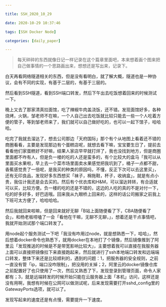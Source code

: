 ```yaml
---

title: SSH_2020_10_29

date: 2020-10-29 10:37:46

tags: [SSH Docker Node]

categories: [daily_paper]

---
```


> 每天碎碎的东西就像日记一样记录在这个篇章里面吧，本来想着画个图来把自己做事情的一个思路画出来，想想还是写出来，记录下。
> 

白天再看网络隧道相关的东西，但是没有看明白，就了解大概，隧道也是一种协议，会有不同的实现，有基于二层的，有基于三层的。

然后看到SSH隧道，看到SSH端口转发，然后下午出去吃饭想着回来的时候测试一下。

晚上又去了那家清真拉面馆，吃了辣椒牛肉盖浇饭，还不错。发现面馆好多，各种烧烤，火锅，邹老师不在嘛，一个人自己出去吃饭就比较只能去一些一个人吃着方便的管子，等到邹老师来了，我们就可以自己做好吃的，也可以一起下馆子，哈哈哈。

吃完了我就去溜达了，想去公司那边「天府国际」那个有个从地图上看着还不错的商圈看看，主要是发现那边有个蛋糕店呢，就想去看下嘛，宝宝要生日了，提前去看看他们家蛋糕好不好嘛，结果人家店早早就打烊了，我也没找到地方，但是商圈里面都不咋有人，但是负一楼的吃的人还是蛮多的，有个比较大的盒马「我可以从里面买水果啦，早上去一个菜市场里面卖水果感觉把我坑到了，橘子一点都不甜，香蕉感觉贵了一倍呢，是我买的种类的原因吗，不懂，反正下次可以去这里买」，还有无印良品，发现好多东西想买「袜子，棉拖鞋，杯子，收纳盒」，就是有点小贵，我估计我还是会去买的。然后有个优衣库和H&M，可以溜达转转，有合适就可以买，比较方便。负一楼的吃的还是不错的，这边的人吃的真的不是对付一下，吃的好多好多，好巴适哦。回来我从九眼桥上回来的，这样的话公司搬家之前我上下班可太方便了，哈哈哈哈。

然后我就回来啦嘛，但是回来就好无聊「B站上面随便看了下，CBA随便看了会」，和杨老板唠嗑了一会「看他在干嘛，无聊不无聊，」，想着还是干点事情吧，我就开始测试那个端口转发了。

用node起个服务测试一下吧「我没有咋用过node，就是想熟悉一下，哈哈」，然后想着docker命令也熟悉下，就用docker在本地打了个镜像，然后镜像推到了阿里云「发现推送的时候是不是带宽影响比较大」，主要想着我可以直接在我服务器上面可以直接把镜像拉下来直接跑起来，然后就进行了ssh本地端口转发和远端端口转发，整体下来还是比较顺利的，遇到的问题：1，把服务器的安全规则，之前一直没有管「ip，端口没咋限制」，把没用的关掉；2，阿里云的docker镜像仓库之前配置好了也只使用了一次，然后又熟悉了下，发现登录到管理页面，命令人家都有；3，就是远端转发的时候开始只能在云服务器上面「本机」访问，这样还是没有用啊，我想有时候在公网可以做测试呢，后来发现需要打开sshd_config里的GatewayPorts选项，就可以了。

发现写起来的速度还是有点慢，需要提升一下速度。